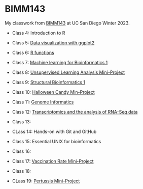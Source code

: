 # BIMM143

My classwork from [BIMM143](https://bioboot.github.io/bimm143_W23/) at UC San Diego Winter 2023.

- Class 4: Introduction to R

- Class 5: [Data visualization with ggplot2](https://github.com/omchu/bimm143_github/blob/main/class05/class05.md)

- Class 6: [R functions](https://github.com/omchu/bimm143_github/blob/main/class06/class06.md)

- Class 7: [Machine learning for Bioinformatics 1](https://github.com/omchu/bimm143_github/blob/main/class07/class07.md)

- Class 8: [Unsupervised Learning Analysis Mini-Project](https://github.com/omchu/bimm143_github/blob/main/class08_mini_project/class08.md)

- Class 9: [Structural Bioinformatics 1](https://github.com/omchu/bimm143_github/blob/main/class09/class09.md)

- Class 10: [Halloween Candy Min-Project](https://github.com/omchu/bimm143_github/blob/main/class10/class10.md)

- Class 11: [Genome Informatics](https://github.com/omchu/bimm143_github/blob/main/class11/class11.md)

- Class 12: [Transcriptomics and the analysis of RNA-Seq data](https://github.com/omchu/bimm143_github/blob/main/class12/class12.md)

- Class 13:

- CLass 14: Hands-on with Git and GitHub

- Class 15: Essential UNIX for bioinformatics

- Class 16: 

- Class 17: [Vaccination Rate Mini-Project](https://github.com/omchu/bimm143_github/blob/main/class17/class17.md)

- Class 18: 

- CLass 19: [Pertussis Mini-Project]()
